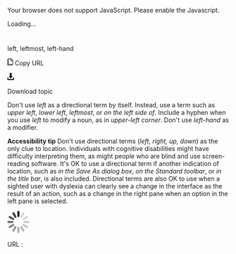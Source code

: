 Your browser does not support JavaScript. Please enable the Javascript.

Loading...

# 

left, leftmost, left-hand

![Copy URL](left-leftmost-left-hand_files/Copy.png)
Copy URL

![Download](left-leftmost-left-hand_files/Download.png)

Download topic

Don't use *left* as a directional term by itself. Instead, use a term such as *upper left*, *lower left*, *leftmost*, or *on the left side of*. Include a hyphen when you use *left* to modify a noun, as in *upper-left corner*. Don't use *left-hand* as a modifier.

**Accessibility tip** Don't use directional terms (*left, right, up, down*)
as the only clue to location. Individuals with
cognitive disabilities might have difficulty interpreting them,
as might people who are blind and use screen-reading
software. It's OK to use a directional term if another indication of
location, such as *in the Save As dialog box*, *on the Standard toolbar*, or *in the title bar*,
is also included. Directional terms are also OK to use when a
sighted user with dyslexia can clearly see a change in the interface as
the result of an action, such as a change in the right pane when an
option in the left pane is selected.

![In progress](left-leftmost-left-hand_files/activity-large.gif)

URL :
